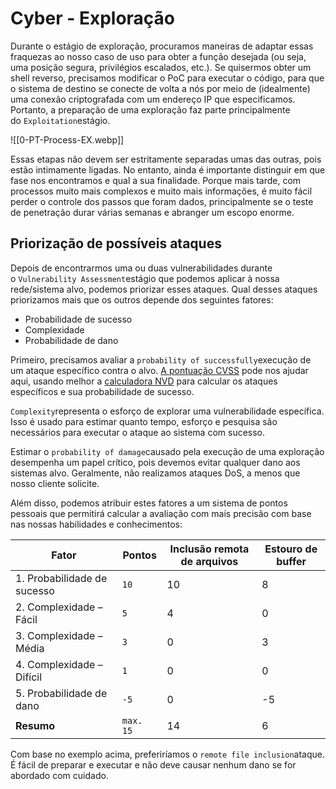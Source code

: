# Cyber - Exploração

Durante o estágio de exploração, procuramos maneiras de adaptar essas fraquezas ao nosso caso de uso para obter a função desejada (ou seja, uma posição segura, privilégios escalados, etc.). Se quisermos obter um shell reverso, precisamos modificar o PoC para executar o código, para que o sistema de destino se conecte de volta a nós por meio de (idealmente) uma conexão criptografada com um endereço IP que especificamos. Portanto, a preparação de uma exploração faz parte principalmente do `Exploitation`estágio.

![[0-PT-Process-EX.webp]]

Essas etapas não devem ser estritamente separadas umas das outras, pois estão intimamente ligadas. No entanto, ainda é importante distinguir em que fase nos encontramos e qual a sua finalidade. Porque mais tarde, com processos muito mais complexos e muito mais informações, é muito fácil perder o controle dos passos que foram dados, principalmente se o teste de penetração durar várias semanas e abranger um escopo enorme.

## Priorização de possíveis ataques

Depois de encontrarmos uma ou duas vulnerabilidades durante o `Vulnerability Assessment`estágio que podemos aplicar à nossa rede/sistema alvo, podemos priorizar esses ataques. Qual desses ataques priorizamos mais que os outros depende dos seguintes fatores:

- Probabilidade de sucesso
- Complexidade
- Probabilidade de dano

Primeiro, precisamos avaliar a `probability of successfully`execução de um ataque específico contra o alvo. [A pontuação CVSS](https://nvd.nist.gov/vuln-metrics/cvss) pode nos ajudar aqui, usando melhor a [calculadora NVD](https://nvd.nist.gov/vuln-metrics/cvss/v3-calculator) para calcular os ataques específicos e sua probabilidade de sucesso.

`Complexity`representa o esforço de explorar uma vulnerabilidade específica. Isso é usado para estimar quanto tempo, esforço e pesquisa são necessários para executar o ataque ao sistema com sucesso.

Estimar o `probability of damage`causado pela execução de uma exploração desempenha um papel crítico, pois devemos evitar qualquer dano aos sistemas alvo. Geralmente, não realizamos ataques DoS, a menos que nosso cliente solicite.

Além disso, podemos atribuir estes fatores a um sistema de pontos pessoais que permitirá calcular a avaliação com mais precisão com base nas nossas habilidades e conhecimentos:

| **Fator**                   | **Pontos** | **Inclusão remota de arquivos** | **Estouro de buffer** |
| --------------------------- | ---------- | ------------------------------- | --------------------- |
| 1. Probabilidade de sucesso | `10`       | 10                              | 8                     |
| 2. Complexidade – Fácil     | `5`        | 4                               | 0                     |
| 3. Complexidade – Média     | `3`        | 0                               | 3                     |
| 4. Complexidade – Difícil   | `1`        | 0                               | 0                     |
| 5. Probabilidade de dano    | `-5`       | 0                               | -5                    |
| **Resumo**                  | `max. 15`  | 14                              | 6                     |

Com base no exemplo acima, preferiríamos o `remote file inclusion`ataque. É fácil de preparar e executar e não deve causar nenhum dano se for abordado com cuidado.







